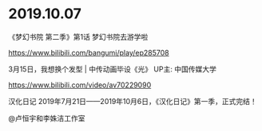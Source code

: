 # 2019.10.07 

  《梦幻书院 第二季》第1话 梦幻书院去游学啦

https://www.bilibili.com/bangumi/play/ep285708


   3月15日，我想换个发型 | 中传动画毕设《光》 UP主: 中国传媒大学

https://www.bilibili.com/video/av70229090


汉化日记  2019年7月21日——2019年10月6日，《汉化日记》第一季，正式完结！

@卢恒宇和李姝洁工作室   


